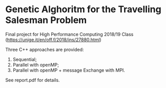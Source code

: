 # Genetic Alghoritm for the Travelling Salesman Problem
Final project for High Performance Computing 2018/19 Class (https://unige.it/en/off.f/2018/ins/27880.html)

Three C++ approaches are provided:
<ol>
  <li>Sequential;</li>
  <li>Parallel with openMP;</li>
  <li>Parallel with openMP + message Exchange with MPI.</li>
</ol>
See report.pdf for details.
